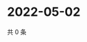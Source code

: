 # 2022-05-02

共 0 条

<!-- BEGIN WEIBO -->
<!-- 最后更新时间 Mon May 02 2022 16:17:25 GMT+0800 (China Standard Time) -->

<!-- END WEIBO -->
